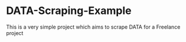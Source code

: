 # DATA-Scraping-Example
This is a very simple project which aims to scrape DATA for a Freelance project
